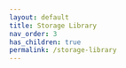 ```yaml
---
layout: default
title: Storage Library
nav_order: 3
has_children: true
permalink: /storage-library
---
```

